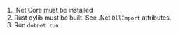 1. .Net Core must be installed
1. Rust dylib must be built. See .Net `DllImport` attributes.
1. Run `dotnet run`